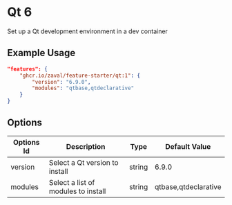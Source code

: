 
# Qt 6

Set up a Qt development environment in a dev container

## Example Usage

```json
"features": {
    "ghcr.io/zaval/feature-starter/qt:1": {
        "version": "6.9.0",
        "modules": "qtbase,qtdeclarative"
    }
}
```

## Options


| Options Id | Description                         | Type   | Default Value        |
|------------|-------------------------------------|--------|----------------------|
| version    | Select a Qt version to install      | string | 6.9.0                |
| modules    | Select a list of modules to install | string | qtbase,qtdeclarative |
